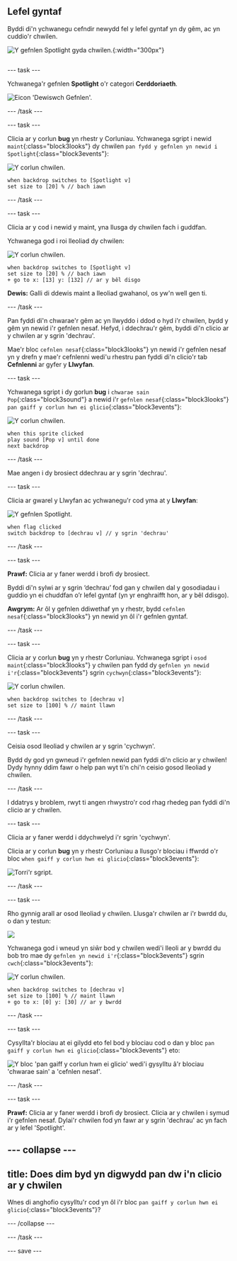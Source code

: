## Lefel gyntaf

<div style="display: flex; flex-wrap: wrap">
<div style="flex-basis: 200px; flex-grow: 1; margin-right: 15px;">
Byddi di'n ychwanegu cefndir newydd fel y lefel gyntaf yn dy gêm, ac yn cuddio'r chwilen.
</div>
<div>

![Y gefnlen Spotlight gyda chwilen.](images/first-level.png){:width="300px"}

</div>
</div>

--- task ---

Ychwanega'r gefnlen **Spotlight** o'r categori **Cerddoriaeth**.

![Eicon 'Dewiswch Gefnlen'.](images/backdrop-button.png)

--- /task ---

--- task ---

Clicia ar y corlun **bug** yn rhestr y Corluniau. Ychwanega sgript i newid `maint`{:class="block3looks"} dy chwilen `pan fydd y gefnlen yn newid i Spotlight`{:class="block3events"}:

![Y corlun chwilen.](images/bug-sprite.png)

```blocks3
when backdrop switches to [Spotlight v]
set size to [20] % // bach iawn
```

--- /task ---

--- task ---

Clicia ar y cod i newid y maint, yna llusga dy chwilen fach i guddfan.

Ychwanega god i roi lleoliad dy chwilen:

![Y corlun chwilen.](images/bug-sprite.png)

```blocks3
when backdrop switches to [Spotlight v]
set size to [20] % // bach iawn
+ go to x: [13] y: [132] // ar y bêl disgo
```

**Dewis:** Galli di ddewis maint a lleoliad gwahanol, os yw'n well gen ti.

--- /task ---

Pan fyddi di'n chwarae'r gêm ac yn llwyddo i ddod o hyd i'r chwilen, bydd y gêm yn newid i'r gefnlen nesaf. Hefyd, i ddechrau'r gêm, byddi di'n clicio ar y chwilen ar y sgrin 'dechrau'.

Mae'r bloc `cefnlen nesaf`{:class="block3looks"} yn newid i'r gefnlen nesaf yn y drefn y mae'r cefnlenni wedi'u rhestru pan fyddi di'n clicio'r tab **Cefnlenni** ar gyfer y **Llwyfan**.

--- task ---

Ychwanega sgript i dy gorlun **bug** i `chwarae sain Pop`{:class="block3sound"} a newid i'r `gefnlen nesaf`{:class="block3looks"} `pan gaiff y corlun hwn ei glicio`{:class="block3events"}:

![Y corlun chwilen.](images/bug-sprite.png)

```blocks3
when this sprite clicked
play sound [Pop v] until done
next backdrop
```

--- /task ---

Mae angen i dy brosiect ddechrau ar y sgrin 'dechrau'.

--- task ---

Clicia ar gwarel y Llwyfan ac ychwanegu'r cod yma at y **Llwyfan**:

![Y gefnlen Spotlight.](images/stage-image.png)

```blocks3
when flag clicked
switch backdrop to [dechrau v] // y sgrin 'dechrau'
```

--- /task ---

--- task ---

**Prawf:** Clicia ar y faner werdd i brofi dy brosiect.

Byddi di'n sylwi ar y sgrin ‘dechrau’ fod gan y chwilen dal y gosodiadau i guddio yn ei chuddfan o’r lefel gyntaf (yn yr enghraifft hon, ar y bêl ddisgo).

**Awgrym:** Ar ôl y gefnlen ddiwethaf yn y rhestr, bydd `cefnlen nesaf`{:class="block3looks"} yn newid yn ôl i'r gefnlen gyntaf.

--- /task ---

--- task ---

Clicia ar y corlun **bug** yn y rhestr Corluniau. Ychwanega sgript i `osod maint`{:class="block3looks"} y chwilen pan fydd dy `gefnlen yn newid i'r`{:class="block3events"} sgrin `cychwyn`{:class="block3events"}:

![Y corlun chwilen.](images/bug-sprite.png)

```blocks3
when backdrop switches to [dechrau v]
set size to [100] % // maint llawn
```

--- /task ---

--- task ---

Ceisia osod lleoliad y chwilen ar y sgrin 'cychwyn'.

Bydd dy god yn gwneud i'r gefnlen newid pan fyddi di'n clicio ar y chwilen! Dydy hynny ddim fawr o help pan wyt ti'n chi'n ceisio gosod lleoliad y chwilen.

--- /task ---

I ddatrys y broblem, rwyt ti angen rhwystro'r cod rhag rhedeg pan fyddi di'n clicio ar y chwilen.

--- task ---

Clicia ar y faner werdd i ddychwelyd i'r sgrin 'cychwyn'.

Clicia ar y corlun **bug** yn y rhestr Corluniau a llusgo'r blociau i ffwrdd o'r bloc `when gaiff y corlun hwn ei glicio`{:class="block3events"}:

![Torri'r sgript.](images/breaking-script.png)

--- /task ---

--- task ---

Rho gynnig arall ar osod lleoliad y chwilen. Llusga'r chwilen ar i'r bwrdd du, o dan y testun:

![](images/bug-chalkboard.png)

Ychwanega god i wneud yn siŵr bod y chwilen wedi'i lleoli ar y bwrdd du bob tro mae dy `gefnlen yn newid i'r`{:class="block3events"} sgrin `cwch`{:class="block3events"}:

![Y corlun chwilen.](images/bug-sprite.png)

```blocks3
when backdrop switches to [dechrau v]
set size to [100] % // maint llawn
+ go to x: [0] y: [30] // ar y bwrdd
```

--- /task ---

--- task ---

Cysyllta'r blociau at ei gilydd eto fel bod y blociau cod o dan y bloc `pan gaiff y corlun hwn ei glicio`{:class="block3events"} eto:

![Y bloc 'pan gaiff y corlun hwn ei glicio' wedi'i gysylltu â'r blociau 'chwarae sain' a 'cefnlen nesaf'.](images/fixed-script.png)

--- /task ---

--- task ---

**Prawf:** Clicia ar y faner werdd i brofi dy brosiect. Clicia ar y chwilen i symud i'r gefnlen nesaf. Dylai'r chwilen fod yn fawr ar y sgrin 'dechrau' ac yn fach ar y lefel 'Spotlight'.

--- collapse ---
---
title: Does dim byd yn digwydd pan dw i'n clicio ar y chwilen
---

Wnes di anghofio cysylltu'r cod yn ôl i'r bloc `pan gaiff y corlun hwn ei glicio`{:class="block3events"}?

--- /collapse ---

--- /task ---

--- save ---
